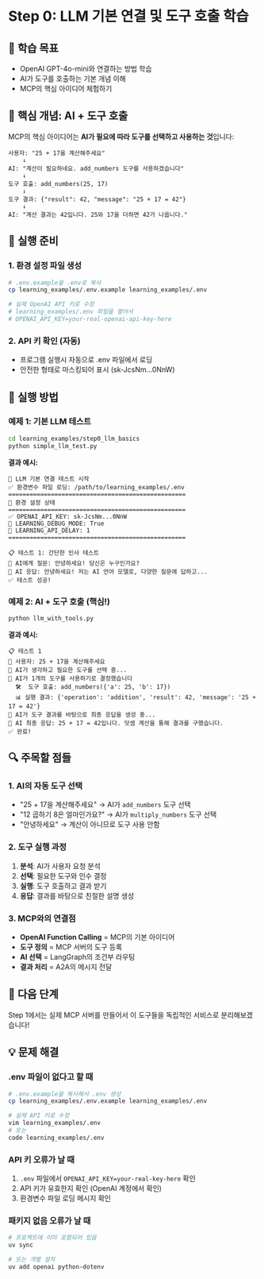 # Step 0: LLM 기본 연결 및 도구 호출 학습

## 🎯 학습 목표
- OpenAI GPT-4o-mini와 연결하는 방법 학습
- AI가 도구를 호출하는 기본 개념 이해
- MCP의 핵심 아이디어 체험하기

## 🧠 핵심 개념: AI + 도구 호출
MCP의 핵심 아이디어는 **AI가 필요에 따라 도구를 선택하고 사용하는 것**입니다:

```
사용자: "25 + 17을 계산해주세요"
    ↓
AI: "계산이 필요하네요. add_numbers 도구를 사용하겠습니다"
    ↓  
도구 호출: add_numbers(25, 17)
    ↓
도구 결과: {"result": 42, "message": "25 + 17 = 42"}
    ↓
AI: "계산 결과는 42입니다. 25와 17을 더하면 42가 나옵니다."
```

## 🚀 실행 준비

### 1. 환경 설정 파일 생성
```bash
# .env.example을 .env로 복사
cp learning_examples/.env.example learning_examples/.env

# 실제 OpenAI API 키로 수정
# learning_examples/.env 파일을 열어서
# OPENAI_API_KEY=your-real-openai-api-key-here
```

### 2. API 키 확인 (자동)
- 프로그램 실행시 자동으로 .env 파일에서 로딩
- 안전한 형태로 마스킹되어 표시 (sk-JcsNm...0NnW)

## 🏃 실행 방법

### 예제 1: 기본 LLM 테스트
```bash
cd learning_examples/step0_llm_basics
python simple_llm_test.py
```

**결과 예시:**
```
🚀 LLM 기본 연결 테스트 시작
✅ 환경변수 파일 로딩: /path/to/learning_examples/.env
==================================================
🔧 환경 설정 상태
==================================================
✅ OPENAI_API_KEY: sk-JcsNm...0NnW
🔧 LEARNING_DEBUG_MODE: True
🔧 LEARNING_API_DELAY: 1
==================================================

📋 테스트 1: 간단한 인사 테스트
🤖 AI에게 질문: 안녕하세요! 당신은 누구인가요?
💬 AI 응답: 안녕하세요! 저는 AI 언어 모델로, 다양한 질문에 답하고...
✅ 테스트 성공!
```

### 예제 2: AI + 도구 호출 (핵심!)
```bash
python llm_with_tools.py
```

**결과 예시:**
```
📋 테스트 1
👤 사용자: 25 + 17을 계산해주세요
🤖 AI가 생각하고 필요한 도구를 선택 중...
🔧 AI가 1개의 도구를 사용하기로 결정했습니다
  🛠️  도구 호출: add_numbers({'a': 25, 'b': 17})
  📊 실행 결과: {'operation': 'addition', 'result': 42, 'message': '25 + 17 = 42'}
🤖 AI가 도구 결과를 바탕으로 최종 응답을 생성 중...
💬 AI 최종 응답: 25 + 17 = 42입니다. 덧셈 계산을 통해 결과를 구했습니다.
✅ 완료!
```

## 🔍 주목할 점들

### 1. AI의 자동 도구 선택
- "25 + 17을 계산해주세요" → AI가 `add_numbers` 도구 선택
- "12 곱하기 8은 얼마인가요?" → AI가 `multiply_numbers` 도구 선택
- "안녕하세요" → 계산이 아니므로 도구 사용 안함

### 2. 도구 실행 과정
1. **분석**: AI가 사용자 요청 분석
2. **선택**: 필요한 도구와 인수 결정  
3. **실행**: 도구 호출하고 결과 받기
4. **응답**: 결과를 바탕으로 친절한 설명 생성

### 3. MCP와의 연결점
- **OpenAI Function Calling** = MCP의 기본 아이디어
- **도구 정의** = MCP 서버의 도구 등록
- **AI 선택** = LangGraph의 조건부 라우팅
- **결과 처리** = A2A의 메시지 전달

## 🚀 다음 단계
Step 1에서는 실제 MCP 서버를 만들어서 이 도구들을 독립적인 서비스로 분리해보겠습니다!

## 💡 문제 해결

### .env 파일이 없다고 할 때
```bash
# .env.example을 복사해서 .env 생성
cp learning_examples/.env.example learning_examples/.env

# 실제 API 키로 수정
vim learning_examples/.env
# 또는
code learning_examples/.env
```

### API 키 오류가 날 때
1. `.env` 파일에서 `OPENAI_API_KEY=your-real-key-here` 확인
2. API 키가 유효한지 확인 (OpenAI 계정에서 확인)
3. 환경변수 파일 로딩 메시지 확인

### 패키지 없음 오류가 날 때
```bash
# 프로젝트에 이미 포함되어 있음
uv sync

# 또는 개별 설치
uv add openai python-dotenv
```